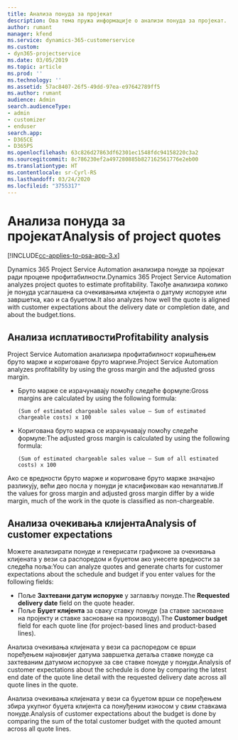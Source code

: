 ```yaml
---
title: Анализа понуда за пројекат
description: Ова тема пружа информације о анализи понуда за пројекат.
author: rumant
manager: kfend
ms.service: dynamics-365-customerservice
ms.custom:
- dyn365-projectservice
ms.date: 03/05/2019
ms.topic: article
ms.prod: ''
ms.technology: ''
ms.assetid: 57ac8407-26f5-49dd-97ea-e97642789ff5
ms.author: rumant
audience: Admin
search.audienceType:
- admin
- customizer
- enduser
search.app:
- D365CE
- D365PS
ms.openlocfilehash: 63c826d27863df62301ec1548fdc94158220c3a2
ms.sourcegitcommit: 8c786230ef2a497280885b827162561776e2eb00
ms.translationtype: HT
ms.contentlocale: sr-Cyrl-RS
ms.lasthandoff: 03/24/2020
ms.locfileid: "3755317"
---
```

# <a name="analysis-of-project-quotes"></a><span data-ttu-id="6a21b-103">Анализа понуда за пројекат</span><span class="sxs-lookup"><span data-stu-id="6a21b-103">Analysis of project quotes</span></span>

[!INCLUDE[cc-applies-to-psa-app-3.x](../includes/cc-applies-to-psa-app-3x.md)]

<span data-ttu-id="6a21b-104">Dynamics 365 Project Service Automation анализира понуде за пројекат ради процене профитабилности.</span><span class="sxs-lookup"><span data-stu-id="6a21b-104">Dynamics 365 Project Service Automation analyzes project quotes to estimate profitability.</span></span> <span data-ttu-id="6a21b-105">Такође анализира колико је понуда усаглашена са очекивањима клијента о датуму испоруке или завршетка, као и са буџетом.</span><span class="sxs-lookup"><span data-stu-id="6a21b-105">It also analyzes how well the quote is aligned with customer expectations about the delivery date or completion date, and about the budget.tions.</span></span>

## <a name="profitability-analysis"></a><span data-ttu-id="6a21b-106">Анализа исплативости</span><span class="sxs-lookup"><span data-stu-id="6a21b-106">Profitability analysis</span></span>

<span data-ttu-id="6a21b-107">Project Service Automation анализира профитабилност коришћењем бруто марже и кориговане бруто маргине.</span><span class="sxs-lookup"><span data-stu-id="6a21b-107">Project Service Automation analyzes profitability by using the gross margin and the adjusted gross margin.</span></span>

- <span data-ttu-id="6a21b-108">Бруто марже се израчунавају помоћу следеће формуле:</span><span class="sxs-lookup"><span data-stu-id="6a21b-108">Gross margins are calculated by using the following formula:</span></span>

  `
    (Sum of estimated chargeable sales value – Sum of estimated chargeable costs) x 100
  `
- <span data-ttu-id="6a21b-109">Коригована бруто маржа се израчунавају помоћу следеће формуле:</span><span class="sxs-lookup"><span data-stu-id="6a21b-109">The adjusted gross margin is calculated by using the following formula:</span></span>

  `
    (Sum of estimated chargeable sales value – Sum of all estimated costs) x 100
  `

<span data-ttu-id="6a21b-110">Ако се вредности бруто марже и кориговане бруто марже значајно разликују, већи део посла у понуди је класификован као ненаплатив.</span><span class="sxs-lookup"><span data-stu-id="6a21b-110">If the values for gross margin and adjusted gross margin differ by a wide margin, much of the work in the quote is classified as non-chargeable.</span></span>

## <a name="analysis-of-customer-expectations"></a><span data-ttu-id="6a21b-111">Анализа очекивања клијента</span><span class="sxs-lookup"><span data-stu-id="6a21b-111">Analysis of customer expectations</span></span>

<span data-ttu-id="6a21b-112">Можете анализирати понуде и генерисати графиконе за очекивања клијената у вези са распоредом и буџетом ако унесете вредности за следећа поља:</span><span class="sxs-lookup"><span data-stu-id="6a21b-112">You can analyze quotes and generate charts for customer expectations about the schedule and budget if you enter values for the following fields:</span></span>

- <span data-ttu-id="6a21b-113">Поље **Захтевани датум испоруке** у заглављу понуде.</span><span class="sxs-lookup"><span data-stu-id="6a21b-113">The **Requested delivery date** field on the quote header.</span></span>
- <span data-ttu-id="6a21b-114">Поље **Буџет клијента** за сваку ставку понуде (за ставке засноване на пројекту и ставке засноване на производу).</span><span class="sxs-lookup"><span data-stu-id="6a21b-114">The **Customer budget** field for each quote line (for project-based lines and product-based lines).</span></span>

<span data-ttu-id="6a21b-115">Анализа очекивања клијената у вези са распоредом се врши поређењем најновијег датума завршетка детаља ставке понуде са захтеваним датумом испоруке за све ставке понуде у понуди.</span><span class="sxs-lookup"><span data-stu-id="6a21b-115">Analysis of customer expectations about the schedule is done by comparing the latest end date of the quote line detail with the requested delivery date across all quote lines in the quote.</span></span>

<span data-ttu-id="6a21b-116">Анализа очекивања клијената у вези са буџетом врши се поређењем збира укупног буџета клијента са понуђеним износом у свим ставкама понуде.</span><span class="sxs-lookup"><span data-stu-id="6a21b-116">Analysis of customer expectations about the budget is done by comparing the sum of the total customer budget with the quoted amount across all quote lines.</span></span>
